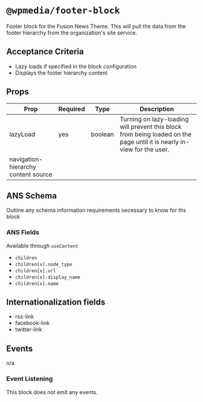 # `@wpmedia/footer-block`

Footer block for the Fusion News Theme. This will pull the data from the footer hierarchy from the organization's site service.

## Acceptance Criteria

- Lazy loads if specified in the block configuration
- Displays the footer hierarchy content

## Props

| **Prop**                            | **Required** | **Type** | **Description**                                                                                                        |
| ----------------------------------- | ------------ | -------- | ---------------------------------------------------------------------------------------------------------------------- |
| lazyLoad                            | yes          | boolean  | Turning on lazy-loading will prevent this block from being loaded on the page until it is nearly in-view for the user. |
| navigation-hierarchy content source |              |          |                                                                                                                        |

## ANS Schema

Outline any schema information requirements necessary to know for ths block

### ANS Fields

Available through `useContent`

- `children`
- `children[x].node_type`
- `children[x].url`
- `children[x].display_name`
- `children[x].name`

## Internationalization fields

- rss-link
- facebook-link
- twitter-link

## Events

n/a

### Event Listening

This block does not emit any events.
